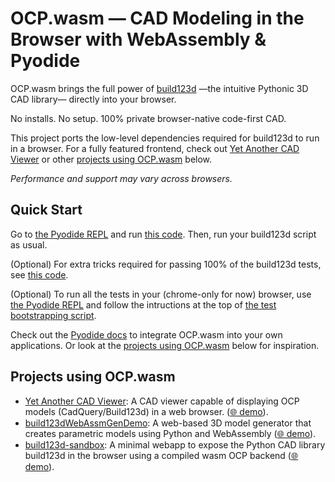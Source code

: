# OCP.wasm — CAD Modeling in the Browser with WebAssembly & Pyodide

OCP.wasm brings the full power of [build123d](https://build123d.readthedocs.io/) —the intuitive Pythonic 3D CAD library—
directly into your browser.

No installs. No setup. 100% private browser-native code-first CAD.

This project ports the low-level dependencies required for build123d to run in a browser.
For a fully featured frontend, check out [Yet Another CAD Viewer](https://github.com/yeicor-3d/yet-another-cad-viewer)
or other [projects using OCP.wasm](#projects-using-ocpwasm) below.

*Performance and support may vary across browsers.*

## Quick Start

Go to [the Pyodide REPL](https://pyodide.org/en/stable/examples/console_webworker.html) and
run [this code](build123d/bootstrap_in_pyodide.py).
Then, run your build123d script as usual.

(Optional) For extra tricks required for passing 100% of the build123d tests,
see [this code](build123d/crossplatformtricks.py).

(Optional) To run all the tests in your (chrome-only for now) browser,
use [the Pyodide REPL](https://pyodide.org/en/stable/examples/console_webworker.html)
and follow the intructions at the top of [the test bootstrapping script](build123d/test_bootstrap_browser.py).

Check out the [Pyodide docs](https://pyodide.org/en/stable/) to integrate OCP.wasm into your own
applications. Or look at the [projects using OCP.wasm](#projects-using-ocpwasm) below for inspiration.

## Projects using OCP.wasm

- [Yet Another CAD Viewer](https://github.com/yeicor-3d/yet-another-cad-viewer):  A CAD viewer capable of displaying OCP
  models (CadQuery/Build123d) in a web
  browser. ([🌐 demo](https://yeicor-3d.github.io/yet-another-cad-viewer/#pg_code_url=https://raw.githubusercontent.com/gumyr/build123d/refs/heads/dev/examples/toy_truck.py)).
- [build123dWebAssmGenDemo](https://github.com/Radther/build123dWebAssmGenDemo): A web-based 3D model generator that
  creates parametric models using Python and WebAssembly ([🌐 demo](https://radther.github.io/build123dWebAssmGenDemo/)).
- [build123d-sandbox](https://github.com/jojain/build123d-sandbox/): A minimal webapp to expose the Python CAD library
  build123d in the browser using a compiled wasm OCP backend ([🌐 demo](https://jojain.github.io/build123d-sandbox/)).
